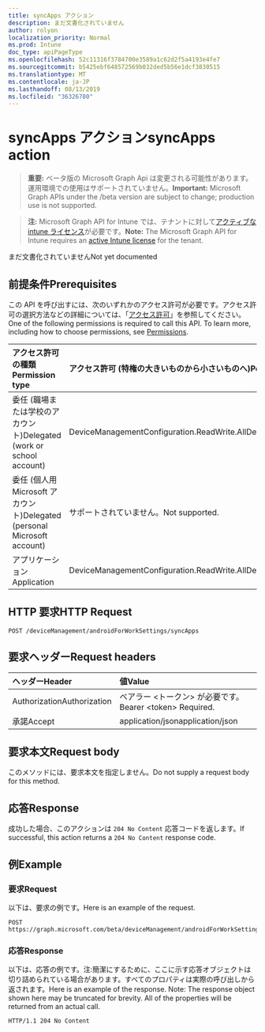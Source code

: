 ```yaml
---
title: syncApps アクション
description: まだ文書化されていません
author: rolyon
localization_priority: Normal
ms.prod: Intune
doc_type: apiPageType
ms.openlocfilehash: 52c11316f3784700e3589a1c62d2f5a4193e4fe7
ms.sourcegitcommit: b5425ebf648572569b032ded5b56e1dcf3830515
ms.translationtype: MT
ms.contentlocale: ja-JP
ms.lasthandoff: 08/13/2019
ms.locfileid: "36326780"
---
```

# <a name="syncapps-action"></a><span data-ttu-id="b4d7c-103">syncApps アクション</span><span class="sxs-lookup"><span data-stu-id="b4d7c-103">syncApps action</span></span>

> <span data-ttu-id="b4d7c-104">**重要:** ベータ版の Microsoft Graph Api は変更される可能性があります。運用環境での使用はサポートされていません。</span><span class="sxs-lookup"><span data-stu-id="b4d7c-104">**Important:** Microsoft Graph APIs under the /beta version are subject to change; production use is not supported.</span></span>

> <span data-ttu-id="b4d7c-105">**注:** Microsoft Graph API for Intune では、テナントに対して[アクティブな intune ライセンス](https://go.microsoft.com/fwlink/?linkid=839381)が必要です。</span><span class="sxs-lookup"><span data-stu-id="b4d7c-105">**Note:** The Microsoft Graph API for Intune requires an [active Intune license](https://go.microsoft.com/fwlink/?linkid=839381) for the tenant.</span></span>

<span data-ttu-id="b4d7c-106">まだ文書化されていません</span><span class="sxs-lookup"><span data-stu-id="b4d7c-106">Not yet documented</span></span>

## <a name="prerequisites"></a><span data-ttu-id="b4d7c-107">前提条件</span><span class="sxs-lookup"><span data-stu-id="b4d7c-107">Prerequisites</span></span>
<span data-ttu-id="b4d7c-p101">この API を呼び出すには、次のいずれかのアクセス許可が必要です。アクセス許可の選択方法などの詳細については、「[アクセス許可](/graph/permissions-reference)」を参照してください。</span><span class="sxs-lookup"><span data-stu-id="b4d7c-p101">One of the following permissions is required to call this API. To learn more, including how to choose permissions, see [Permissions](/graph/permissions-reference).</span></span>

|<span data-ttu-id="b4d7c-110">アクセス許可の種類</span><span class="sxs-lookup"><span data-stu-id="b4d7c-110">Permission type</span></span>|<span data-ttu-id="b4d7c-111">アクセス許可 (特権の大きいものから小さいものへ)</span><span class="sxs-lookup"><span data-stu-id="b4d7c-111">Permissions (from most to least privileged)</span></span>|
|:---|:---|
|<span data-ttu-id="b4d7c-112">委任 (職場または学校のアカウント)</span><span class="sxs-lookup"><span data-stu-id="b4d7c-112">Delegated (work or school account)</span></span>|<span data-ttu-id="b4d7c-113">DeviceManagementConfiguration.ReadWrite.All</span><span class="sxs-lookup"><span data-stu-id="b4d7c-113">DeviceManagementConfiguration.ReadWrite.All</span></span>|
|<span data-ttu-id="b4d7c-114">委任 (個人用 Microsoft アカウント)</span><span class="sxs-lookup"><span data-stu-id="b4d7c-114">Delegated (personal Microsoft account)</span></span>|<span data-ttu-id="b4d7c-115">サポートされていません。</span><span class="sxs-lookup"><span data-stu-id="b4d7c-115">Not supported.</span></span>|
|<span data-ttu-id="b4d7c-116">アプリケーション</span><span class="sxs-lookup"><span data-stu-id="b4d7c-116">Application</span></span>|<span data-ttu-id="b4d7c-117">DeviceManagementConfiguration.ReadWrite.All</span><span class="sxs-lookup"><span data-stu-id="b4d7c-117">DeviceManagementConfiguration.ReadWrite.All</span></span>|

## <a name="http-request"></a><span data-ttu-id="b4d7c-118">HTTP 要求</span><span class="sxs-lookup"><span data-stu-id="b4d7c-118">HTTP Request</span></span>
<!-- {
  "blockType": "ignored"
}
-->
``` http
POST /deviceManagement/androidForWorkSettings/syncApps
```

## <a name="request-headers"></a><span data-ttu-id="b4d7c-119">要求ヘッダー</span><span class="sxs-lookup"><span data-stu-id="b4d7c-119">Request headers</span></span>
|<span data-ttu-id="b4d7c-120">ヘッダー</span><span class="sxs-lookup"><span data-stu-id="b4d7c-120">Header</span></span>|<span data-ttu-id="b4d7c-121">値</span><span class="sxs-lookup"><span data-stu-id="b4d7c-121">Value</span></span>|
|:---|:---|
|<span data-ttu-id="b4d7c-122">Authorization</span><span class="sxs-lookup"><span data-stu-id="b4d7c-122">Authorization</span></span>|<span data-ttu-id="b4d7c-123">ベアラー &lt;トークン&gt; が必要です。</span><span class="sxs-lookup"><span data-stu-id="b4d7c-123">Bearer &lt;token&gt; Required.</span></span>|
|<span data-ttu-id="b4d7c-124">承諾</span><span class="sxs-lookup"><span data-stu-id="b4d7c-124">Accept</span></span>|<span data-ttu-id="b4d7c-125">application/json</span><span class="sxs-lookup"><span data-stu-id="b4d7c-125">application/json</span></span>|

## <a name="request-body"></a><span data-ttu-id="b4d7c-126">要求本文</span><span class="sxs-lookup"><span data-stu-id="b4d7c-126">Request body</span></span>
<span data-ttu-id="b4d7c-127">このメソッドには、要求本文を指定しません。</span><span class="sxs-lookup"><span data-stu-id="b4d7c-127">Do not supply a request body for this method.</span></span>

## <a name="response"></a><span data-ttu-id="b4d7c-128">応答</span><span class="sxs-lookup"><span data-stu-id="b4d7c-128">Response</span></span>
<span data-ttu-id="b4d7c-129">成功した場合、このアクションは `204 No Content` 応答コードを返します。</span><span class="sxs-lookup"><span data-stu-id="b4d7c-129">If successful, this action returns a `204 No Content` response code.</span></span>

## <a name="example"></a><span data-ttu-id="b4d7c-130">例</span><span class="sxs-lookup"><span data-stu-id="b4d7c-130">Example</span></span>

### <a name="request"></a><span data-ttu-id="b4d7c-131">要求</span><span class="sxs-lookup"><span data-stu-id="b4d7c-131">Request</span></span>
<span data-ttu-id="b4d7c-132">以下は、要求の例です。</span><span class="sxs-lookup"><span data-stu-id="b4d7c-132">Here is an example of the request.</span></span>
``` http
POST https://graph.microsoft.com/beta/deviceManagement/androidForWorkSettings/syncApps
```

### <a name="response"></a><span data-ttu-id="b4d7c-133">応答</span><span class="sxs-lookup"><span data-stu-id="b4d7c-133">Response</span></span>
<span data-ttu-id="b4d7c-p102">以下は、応答の例です。注:簡潔にするために、ここに示す応答オブジェクトは切り詰められている場合があります。すべてのプロパティは実際の呼び出しから返されます。</span><span class="sxs-lookup"><span data-stu-id="b4d7c-p102">Here is an example of the response. Note: The response object shown here may be truncated for brevity. All of the properties will be returned from an actual call.</span></span>
``` http
HTTP/1.1 204 No Content
```






